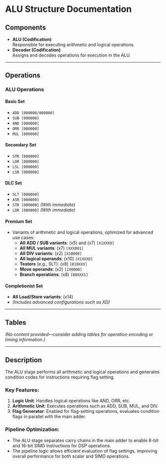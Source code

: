 # ALU Structure Documentation

## Components

- **ALU (Codification)**  
  Responsible for executing arithmetic and logical operations.  
- **Decoder (Codification)**  
  Assigns and decodes operations for execution in the ALU.

---

## Operations

### ALU Operations

#### **Basic Set**
- `ADD [000000/000000]`  
- `SUB [000000]`  
- `AND [000000]`  
- `ORR [000000]`  
- `MUL [000000]`  

#### **Secondary Set**
- `STR [000000]`  
- `LDR [000000]`  
- `LSL [000000]`  
- `LSR [000000]`  

#### **DLC Set**
- `SLT [000000]`  
- `ASR [000000]`  
- `STR [000000]` *(With immediate)*  
- `LDR [000000]` *(With immediate)*  

#### **Premium Set**
- Variants of arithmetic and logical operations, optimized for advanced use cases:  
  - **All ADD / SUB variants**: (x5) and (x7) `[X1XXX0]`  
  - **All MUL variants**: (x7) `[XXX001]`  
  - **All DIV variants**: (x2) `[X10000]`  
  - **All logical operands**: (x10) `[X1XXX0]`  
  - **Testers** (e.g., SLT): (x8) `[010XXX]`  
  - **Move operands**: (x2) `[1X0000]`  
  - **Branch operations**: (x8) `[00XXX1]`  

#### **Completionist Set**
- **All Load/Store variants**: (x14)  
- *(Includes advanced configurations such as XD)*  

---

## Tables

*(No content provided—consider adding tables for operation encoding or timing information.)*

---

## Description

The ALU stage performs all arithmetic and logical operations and generates condition codes for instructions requiring flag setting.

### Key Features:
1. **Logic Unit**: Handles logical operations like AND, ORR, etc.  
2. **Arithmetic Unit**: Executes operations such as ADD, SUB, MUL, and DIV.  
3. **Flag Generator**: Enabled for flag-setting operations, evaluates condition flags in parallel with the main adder.  

### Pipeline Optimization:
- The ALU stage separates carry chains in the main adder to enable 8-bit and 16-bit SIMD instructions for DSP operations.
- The pipeline logic allows efficient evaluation of flag settings, improving overall performance for both scalar and SIMD operations.
